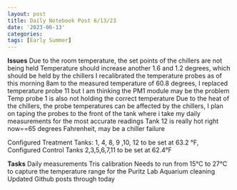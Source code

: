 ```yaml
---
layout: post
title: Daily Notebook Post 6/13/23
date: '2023-06-13'
categories:
tags: [Early Summer]
---
```



**Issues**
Due to the room temperature, the set points of the chillers are not being held
Temperature should increase another 1.6 and 1.2 degrees, which should be held by the chillers
I recalibrated the temperature probes as of this morning 8am to the measured temperature of 60.8 degrees, I replaced temperature probe 11 but I am thinking the PM1 module may be the problem
Temp probe 1 is also not holding the correct temperature
Due to the heat of the chillers, the probe temperatures can be affected by the chillers, I plan on taping the probes to the front of the tank where i take my daily measurements for the most accurate readings
Tank 12 is really hot right now==65 degrees Fahrenheit, may be a chiller failure

Configured Treatment Tanks: 1, 4, 8, 9 ,10, 12 to be set at 63.2 °F, Configured Control Tanks 2,3,5,6,7,11 to be set at 62.4°F

**Tasks**
Daily measurements
Tris calibration
Needs to run from 15°C to 27°C to capture the temperature range for the Puritz Lab
Aquarium cleaning
Updated Github posts through today
